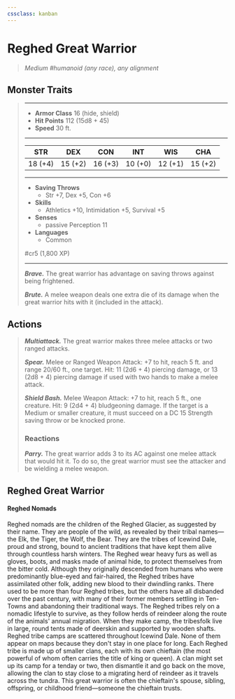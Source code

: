 ```yaml
---
cssclass: kanban
---
```


# Reghed Great Warrior
>*Medium #humanoid (any race), any alignment*
## Monster Traits
>___
>- **Armor Class** 16 (hide, shield)
>- **Hit Points** 112 (15d8 + 45)
>- **Speed** 30 ft.
>___
>|STR|DEX|CON|INT|WIS|CHA|
>|:---:|:---:|:---:|:---:|:---:|:---:|
>|18 (+4)|15 (+2)|16 (+3)|10 (+0)|12 (+1)|15 (+2)|
>___
>- **Saving Throws**
>	 - Str +7, Dex +5, Con +6
>- **Skills**
>	 - Athletics +10, Intimidation +5, Survival +5
>- **Senses**
>	 - passive Perception 11
>- **Languages**
>	 - Common
>
> #cr5 (1,800 XP)
>___
>***Brave.*** The great warrior has advantage on saving throws against being frightened.  
>
>***Brute.*** A melee weapon deals one extra die of its damage when the great warrior hits with it (included in the attack).  
>
## Actions
>***Multiattack.*** The great warrior makes three melee attacks or two ranged attacks.  
>
>***Spear.*** Melee  or Ranged Weapon Attack: +7 to hit, reach 5 ft. and range 20/60 ft., one target. Hit: 11 (2d6 + 4) piercing damage, or 13 (2d8 + 4) piercing damage if used with two hands to make a melee attack.  
>
>***Shield Bash.*** Melee Weapon Attack: +7 to hit, reach 5 ft., one creature. Hit: 9 (2d4 + 4) bludgeoning damage. If the target is a Medium or smaller creature, it must succeed on a DC 15 Strength saving throw or be knocked prone.  
>
>### Reactions
>***Parry.*** The great warrior adds 3 to its AC against one melee attack that would hit it. To do so, the great warrior must see the attacker and be wielding a melee weapon.
## Reghed Great Warrior
#### Reghed Nomads
Reghed nomads are the children of the Reghed Glacier, as suggested by their name. They are people of the wild, as revealed by their tribal names—the Elk, the Tiger, the Wolf, the Bear. They are the tribes of Icewind Dale, proud and strong, bound to ancient traditions that have kept them alive through countless harsh winters. The Reghed wear heavy furs as well as gloves, boots, and masks made of animal hide, to protect themselves from the bitter cold.
Although they originally descended from humans who were predominantly blue-eyed and fair-haired, the Reghed tribes have assimilated other folk, adding new blood to their dwindling ranks. There used to be more than four Reghed tribes, but the others have all disbanded over the past century, with many of their former members settling in Ten-Towns and abandoning their traditional ways.
The Reghed tribes rely on a nomadic lifestyle to survive, as they follow herds of reindeer along the route of the animals' annual migration. When they make camp, the tribesfolk live in large, round tents made of deerskin and supported by wooden shafts.
Reghed tribe camps are scattered throughout Icewind Dale. None of them appear on maps because they don't stay in one place for long.
Each Reghed tribe is made up of smaller clans, each with its own chieftain (the most powerful of whom often carries the title of king or queen). A clan might set up its camp for a tenday or two, then dismantle it and go back on the move, allowing the clan to stay close to a migrating herd of reindeer as it travels across the tundra.
This great warrior is often the chieftain's spouse, sibling, offspring, or childhood friend—someone the chieftain trusts.